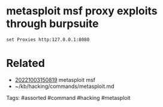 # metasploit msf proxy exploits through burpsuite
```
set Proxies http:127.0.0.1:8080
```

# Related
- [20221003150819](/zet/20221003150819/README.md) metasploit msf
- ~/kb/hacking/commands/metasploit.md

Tags:
    #assorted #command #hacking #metasploit
